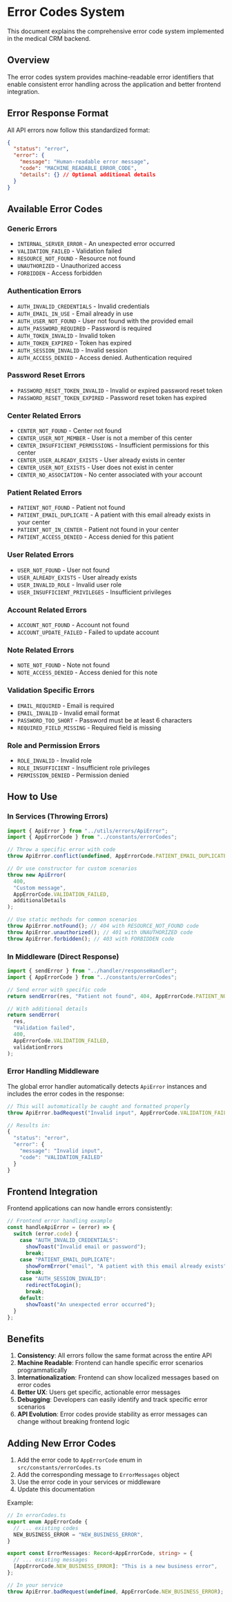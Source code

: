 # Error Codes System

This document explains the comprehensive error code system implemented in the medical CRM backend.

## Overview

The error codes system provides machine-readable error identifiers that enable consistent error handling across the application and better frontend integration.

## Error Response Format

All API errors now follow this standardized format:

```json
{
  "status": "error",
  "error": {
    "message": "Human-readable error message",
    "code": "MACHINE_READABLE_ERROR_CODE",
    "details": {} // Optional additional details
  }
}
```

## Available Error Codes

### Generic Errors

- `INTERNAL_SERVER_ERROR` - An unexpected error occurred
- `VALIDATION_FAILED` - Validation failed
- `RESOURCE_NOT_FOUND` - Resource not found
- `UNAUTHORIZED` - Unauthorized access
- `FORBIDDEN` - Access forbidden

### Authentication Errors

- `AUTH_INVALID_CREDENTIALS` - Invalid credentials
- `AUTH_EMAIL_IN_USE` - Email already in use
- `AUTH_USER_NOT_FOUND` - User not found with the provided email
- `AUTH_PASSWORD_REQUIRED` - Password is required
- `AUTH_TOKEN_INVALID` - Invalid token
- `AUTH_TOKEN_EXPIRED` - Token has expired
- `AUTH_SESSION_INVALID` - Invalid session
- `AUTH_ACCESS_DENIED` - Access denied. Authentication required

### Password Reset Errors

- `PASSWORD_RESET_TOKEN_INVALID` - Invalid or expired password reset token
- `PASSWORD_RESET_TOKEN_EXPIRED` - Password reset token has expired

### Center Related Errors

- `CENTER_NOT_FOUND` - Center not found
- `CENTER_USER_NOT_MEMBER` - User is not a member of this center
- `CENTER_INSUFFICIENT_PERMISSIONS` - Insufficient permissions for this center
- `CENTER_USER_ALREADY_EXISTS` - User already exists in center
- `CENTER_USER_NOT_EXISTS` - User does not exist in center
- `CENTER_NO_ASSOCIATION` - No center associated with your account

### Patient Related Errors

- `PATIENT_NOT_FOUND` - Patient not found
- `PATIENT_EMAIL_DUPLICATE` - A patient with this email already exists in your center
- `PATIENT_NOT_IN_CENTER` - Patient not found in your center
- `PATIENT_ACCESS_DENIED` - Access denied for this patient

### User Related Errors

- `USER_NOT_FOUND` - User not found
- `USER_ALREADY_EXISTS` - User already exists
- `USER_INVALID_ROLE` - Invalid user role
- `USER_INSUFFICIENT_PRIVILEGES` - Insufficient privileges

### Account Related Errors

- `ACCOUNT_NOT_FOUND` - Account not found
- `ACCOUNT_UPDATE_FAILED` - Failed to update account

### Note Related Errors

- `NOTE_NOT_FOUND` - Note not found
- `NOTE_ACCESS_DENIED` - Access denied for this note

### Validation Specific Errors

- `EMAIL_REQUIRED` - Email is required
- `EMAIL_INVALID` - Invalid email format
- `PASSWORD_TOO_SHORT` - Password must be at least 6 characters
- `REQUIRED_FIELD_MISSING` - Required field is missing

### Role and Permission Errors

- `ROLE_INVALID` - Invalid role
- `ROLE_INSUFFICIENT` - Insufficient role privileges
- `PERMISSION_DENIED` - Permission denied

## How to Use

### In Services (Throwing Errors)

```typescript
import { ApiError } from "../utils/errors/ApiError";
import { AppErrorCode } from "../constants/errorCodes";

// Throw a specific error with code
throw ApiError.conflict(undefined, AppErrorCode.PATIENT_EMAIL_DUPLICATE);

// Or use constructor for custom scenarios
throw new ApiError(
  400,
  "Custom message",
  AppErrorCode.VALIDATION_FAILED,
  additionalDetails
);

// Use static methods for common scenarios
throw ApiError.notFound(); // 404 with RESOURCE_NOT_FOUND code
throw ApiError.unauthorized(); // 401 with UNAUTHORIZED code
throw ApiError.forbidden(); // 403 with FORBIDDEN code
```

### In Middleware (Direct Response)

```typescript
import { sendError } from "../handler/responseHandler";
import { AppErrorCode } from "../constants/errorCodes";

// Send error with specific code
return sendError(res, "Patient not found", 404, AppErrorCode.PATIENT_NOT_FOUND);

// With additional details
return sendError(
  res,
  "Validation failed",
  400,
  AppErrorCode.VALIDATION_FAILED,
  validationErrors
);
```

### Error Handling Middleware

The global error handler automatically detects `ApiError` instances and includes the error codes in the response:

```typescript
// This will automatically be caught and formatted properly
throw ApiError.badRequest("Invalid input", AppErrorCode.VALIDATION_FAILED);

// Results in:
{
  "status": "error",
  "error": {
    "message": "Invalid input",
    "code": "VALIDATION_FAILED"
  }
}
```

## Frontend Integration

Frontend applications can now handle errors consistently:

```typescript
// Frontend error handling example
const handleApiError = (error) => {
  switch (error.code) {
    case "AUTH_INVALID_CREDENTIALS":
      showToast("Invalid email or password");
      break;
    case "PATIENT_EMAIL_DUPLICATE":
      showFormError("email", "A patient with this email already exists");
      break;
    case "AUTH_SESSION_INVALID":
      redirectToLogin();
      break;
    default:
      showToast("An unexpected error occurred");
  }
};
```

## Benefits

1. **Consistency**: All errors follow the same format across the entire API
2. **Machine Readable**: Frontend can handle specific error scenarios programmatically
3. **Internationalization**: Frontend can show localized messages based on error codes
4. **Better UX**: Users get specific, actionable error messages
5. **Debugging**: Developers can easily identify and track specific error scenarios
6. **API Evolution**: Error codes provide stability as error messages can change without breaking frontend logic

## Adding New Error Codes

1. Add the error code to `AppErrorCode` enum in `src/constants/errorCodes.ts`
2. Add the corresponding message to `ErrorMessages` object
3. Use the error code in your services or middleware
4. Update this documentation

Example:

```typescript
// In errorCodes.ts
export enum AppErrorCode {
  // ... existing codes
  NEW_BUSINESS_ERROR = "NEW_BUSINESS_ERROR",
}

export const ErrorMessages: Record<AppErrorCode, string> = {
  // ... existing messages
  [AppErrorCode.NEW_BUSINESS_ERROR]: "This is a new business error",
};

// In your service
throw ApiError.badRequest(undefined, AppErrorCode.NEW_BUSINESS_ERROR);
```
